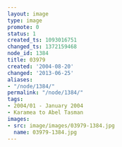```yaml
---
layout: image
type: image
promote: 0
status: 1
created_ts: 1093016751
changed_ts: 1372159468
node_id: 1384
title: 03979
created: '2004-08-20'
changed: '2013-06-25'
aliases:
- "/node/1384/"
permalink: "/node/1384/"
tags:
- 2004/01 - January 2004
- Karamea to Abel Tasman
images:
- src: image/images/03979-1384.jpg
  name: 03979-1384.jpg
---
```


